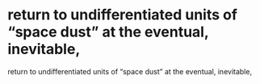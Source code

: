 # return to undifferentiated units of “space dust” at the eventual, inevitable,

return to undifferentiated units of “space dust” at the eventual, inevitable,